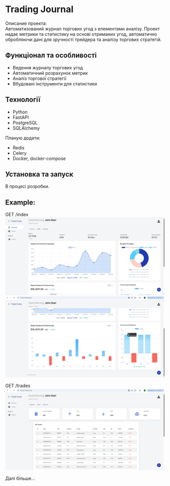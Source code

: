 # Trading Journal

Описание проекта:  
Автоматизований журнал торгових угод з елементами аналізу. 
Проект надає метрики та статистику на основі отриманих угод, автоматично обробляючи дані для зручності трейдера та аналізу торгових стратегій.

## Функціонал та особливості
- Ведення журналу торгових угод
- Автоматичний розрахунок метрик
- Аналіз торгової стратегії
- Вбудовані інструменти для статистики

## Технології
- Python
- FastAPI
- PostgreSQL
- SQLAlchemy

Планую додати: 
- Redis
- Celery
- Docker, docker-compose


## Установка та запуск
В процесі розробки.


## Example:

GET /index
![Головна сторінка](screenshots/1.png)
![Головна сторінка](screenshots/2.png)

GET /trades
![Сторінка з угодами](screenshots/3.png)

Далі більше...